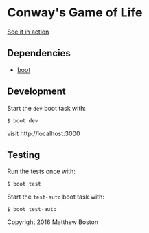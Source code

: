 # Conway's Game of Life

[See it in action](http://matthewboston.com/conway)

## Dependencies

- [boot](http://boot-clj.com/)

## Development

Start the `dev` boot task with:

`$ boot dev`

visit http://localhost:3000

## Testing

Run the tests once with:

`$ boot test`

Start the `test-auto` boot task with:

`$ boot test-auto`

Copyright 2016 Matthew Boston
